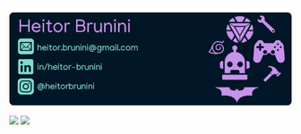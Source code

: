 <img src="github.png"/>
<div>
  <img height="180em" src="https://github-readme-stats.vercel.app/api?username=heitorbrunini&show_icons=true&theme=nightowl&include_all_commits=true&count_private=true"/>
  <img height="180em" src="https://github-readme-stats.vercel.app/api/top-langs/?username=heitorbrunini&layout=compact&langs_count=7&theme=nightowl"/>
</div>

